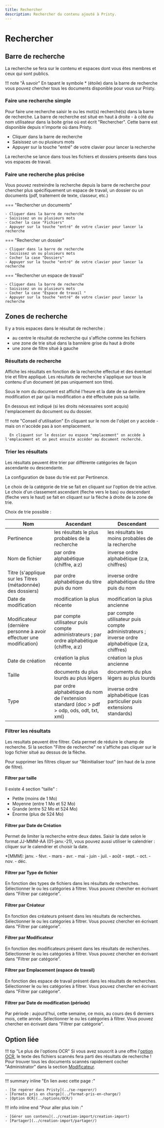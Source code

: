 ```yaml
---
title: Rechercher
description: Rechercher du contenu ajouté à Pristy.
---
```


# Rechercher

## Barre de recherche

La recherche se fera sur le contenu et espaces dont vous êtes membres et ceux qui sont publics.

!!! note "À savoir"
      En tapant le symbole * (étoile) dans la barre de recherche vous pouvez chercher tous les documents disponible pour vous sur Pristy.

### Faire une recherche simple
Pour faire une recherche saisir le ou les mot(s) recherché(s) dans la barre de recherche.
La barre de recherche est situé en haut à droite - à côté du nom utilisateur dans la boite grise où est écrit "Rechercher".
Cette barre est disponible depuis n'importe où dans Pristy.

- Cliquer dans la barre de recherche
- Saisissez un ou plusieurs mots
- Appuyer sur la touche "entré" de votre clavier pour lancer la recherche

La recherche se lance dans tous les fichiers et dossiers présents dans tous vos espaces de travail.

### Faire une recherche plus précise
Vous pouvez restreindre la recherche depuis la barre de recherche pour chercher plus spécifiquement un espace de travail, un dossier ou un documents (pdf, traitement de texte, classeur, etc.)

=== "Rechercher un documents"

    - Cliquer dans la barre de recherche
    - Saisissez un ou plusieurs mots
    - Cocher la case "Fichiers"
    - Appuyer sur la touche "entré" de votre clavier pour lancer la recherche

=== "Rechercher un dossier"

    - Cliquer dans la barre de recherche
    - Saisissez un ou plusieurs mots
    - Cocher la case "Dossiers"
    - Appuyer sur la touche "entré" de votre clavier pour lancer la recherche

=== "Rechercher un espace de travail"

    - Cliquer dans la barre de recherche
    - Saisissez un ou plusieurs mots
    - Cocher la case "Espace de travail "
    - Appuyer sur la touche "entré" de votre clavier pour lancer la recherche

## Zones de recherche

Il y a trois espaces dans le résultat de recherche :

- au centre le résultat de recherche qui s'affiche comme les fichiers
- une zone de trie situé dans la bannière grise du haut à droite
- une zone de filtre situé à gauche


### Résultats de recherche

Affiche les résultats en fonction de la recherche effectué et des éventuel trie et filtre appliqué.
Les résultats de recherche s'applique sur tous le contenu d'un document (et pas uniquement son titre).

Sous le nom du document est affiché l'heure et la date de sa dernière modification et par qui la modification a été effectuée puis sa taille.

En dessous est indiqué (si les droits nécessaires sont acquis) l'emplacement du document ou du dossier.

!!! note "Conseil d'utilisation"
      En cliquant sur le nom de l'objet on y accède - mais on n'accède pas à son emplacement.

      En cliquant sur le dossier ou espace "emplacement" on accède à l'emplacement et on peut ensuite accéder au document recherché.

### Trier les résultats

Les résultats peuvent être trier par différente catégories de façon ascendante ou descendante.

La configuration de base du trie est par Pertinence.

Le choix de la catégorie de trie se fait en cliquant sur l'option de trie active.
Le choix d'un classement ascendant (fleche vers le bas) ou descendant (fleche vers le haut) se fait en cliquant sur la flèche à droite de la zone de trie.

Choix de trie possible :

| Nom | Ascendant | Descendant |
| --- | --- | --- |
| Pertinence | les résultats le plus probables de la recherche | les résultats les moins probables de la recherche |
| Nom de fichier | par ordre alphabétique (chiffre, a:z) | inverse ordre alphabétique (z:a, chiffres) |
| Titre (s'applique sur les Titres (métadonnée) des dossiers)| par ordre alphabétique du titre puis du nom | inverse ordre alphabétique du titre puis du nom |
| Date de modification | modification la plus récente | modification la plus ancienne |
| Modificateur (dernière personne à avoir effectuer une modification) | par compte utilisateur puis compte administrateurs ; par ordre alphabétique (chiffre, a:z) | par compte utilisateur puis compte administrateurs ; inverse ordre alphabétique (z:a, chiffres)|
| Date de création | création la plus récente | création la plus ancienne |
| Taille | documents du plus lourds au plus légers |  documents du plus légers au plus lourds |
| Type | par ordre alphabétique du nom de l'extension standard (doc > pdf > odp, ods, odt, txt, xml) | inverse ordre alphabétique (cas particulier puis extensions standards) |

### Filtrer les résultats

Les resultats peuvent être filtrer. Cela permet de réduire le champ de recherche.
Si la section "Filtre de recherche" ne s'affiche pas cliquer sur le logo fichier situé au dessus de la flèche.

Pour supprimer les filtres cliquer sur "Réinitialiser tout" (en haut de la zone de filtre).

#### Filtrer par taille

Il existe 4 section "taille" :

- Petite (moins de 1 Mo)
- Moyenne (entre 1 Mo et 52 Mo)
- Grande (entre 52 Mo et 524 Mo)
- Énorme (plus de 524 Mo)

#### Filtrer par Date de Création

Permet de limiter la recherche entre deux dates.
Saisir la date selon le format JJ-MMM-AA (01-janv.-21), vous pouvez aussi utiliser le calendrier : cliquer sur le calendrier et choisir la date.

*[MMM]: janv. - févr. - mars - avr. - mai - juin - juil. - août - sept. - oct. - nov. - déc.

#### Filtrer par Type de fichier

En fonction des types de fichiers dans les résultats de recherches.
Sélectionner le ou les catégories à filtrer. Vous pouvez chercher en écrivant dans "Filtrer par catégorie".

#### Filtrer par Créateur

En fonction des créateurs présent dans les résultats de recherches.
Sélectionner le ou les catégories à filtrer. Vous pouvez chercher en écrivant dans "Filtrer par catégorie".

#### Filtrer par Modificateur

En fonction des modificateurs présent dans les résultats de recherches.
Sélectionner le ou les catégories à filtrer. Vous pouvez chercher en écrivant dans "Filtrer par catégorie".

#### Filtrer par Emplacement (espace de travail)

En fonction des espace de travail présent dans les résultats de recherches.
Sélectionner le ou les catégories à filtrer. Vous pouvez chercher en écrivant dans "Filtrer par catégorie".

#### Filtrer par Date de modification (période)

Par période : aujourd'hui, cette semaine, ce mois, au cours des 6 derniers mois, cette année.
Sélectionner le ou les catégories à filtrer. Vous pouvez chercher en écrivant dans "Filtrer par catégorie".

## Option liée


!!! tip "Le plus de l'options OCR"
      Si vous avez souscrit à une offre l'[option OCR](../options/OCR/), le texte des fichiers scannés fera parti des résultats de recherche !
      Pour trouver tous les documents scannés rapidement cocher "Administrator" dans la section [Modificateur](../rechercher/#filtrer-par-modificateur).


---
!!! summary inline "En lien avec cette page :"

    - [Se repérer dans Pristy](../se-reperer/)
    - [Formats pris en charge](../format-pris-en-charge/)
    - [Option OCR](../options/OCR/)

!!! info inline end "Pour aller plus loin :"

    - [Gérer son contenu](../creation-import/creation-import)
    - [Partager](../creation-import/partager/)
